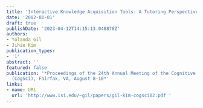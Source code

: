 ```yaml
---
title: 'Interactive Knowledge Acquisition Tools: A Tutoring Perspective'
date: '2002-01-01'
draft: true
publishDate: '2023-04-12T14:15:13.048878Z'
authors:
- Yolanda Gil
- Jihie Kim
publication_types:
- '1'
abstract: ''
featured: false
publication: '*Proceedings of the 24th Annual Meeting of the Cognitive Science Society
  (CogSci), Fairfax, VA, August 8-10*'
links:
- name: URL
  url: 'http://www.isi.edu/~gil/papers/gil-kim-cogsci02.pdf '
---
```


